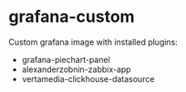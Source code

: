 # grafana-custom

Custom grafana image with installed plugins:
  - grafana-piechart-panel
  - alexanderzobnin-zabbix-app
  - vertamedia-clickhouse-datasource
